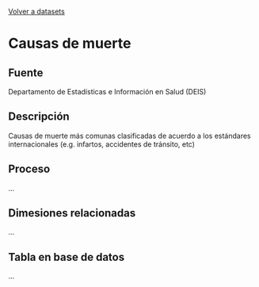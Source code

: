 [Volver a datasets](../datasets.md)

# Causas de muerte

## Fuente

Departamento de Estadísticas e Información en Salud (DEIS)

## Descripción

Causas de muerte más comunas clasificadas de acuerdo a los estándares internacionales (e.g. infartos, accidentes de tránsito, etc)

## Proceso
...

## Dimesiones relacionadas
...

## Tabla en base de datos
...


